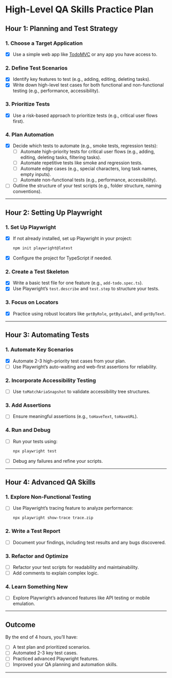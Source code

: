 # High-Level QA Skills Practice Plan

## **Hour 1: Planning and Test Strategy**

### 1. **Choose a Target Application**
- [x] Use a simple web app like [TodoMVC](https://todomvc.com/) or any app you have access to. 

### 2. **Define Test Scenarios**
- [x] Identify key features to test (e.g., adding, editing, deleting tasks).
- [x] Write down high-level test cases for both functional and non-functional testing (e.g., performance, accessibility).

### 3. **Prioritize Tests**
- [x] Use a risk-based approach to prioritize tests (e.g., critical user flows first).

### 4. **Plan Automation**
- [x] Decide which tests to automate (e.g., smoke tests, regression tests):
  - [ ] Automate high-priority tests for critical user flows (e.g., adding, editing, deleting tasks, filtering tasks).
  - [ ] Automate repetitive tests like smoke and regression tests.
  - [ ] Automate edge cases (e.g., special characters, long task names, empty inputs).
  - [ ] Automate non-functional tests (e.g., performance, accessibility).
- [ ] Outline the structure of your test scripts (e.g., folder structure, naming conventions).

---

## **Hour 2: Setting Up Playwright**

### 1. **Set Up Playwright**
- [x] If not already installed, set up Playwright in your project:
  ```bash
  npm init playwright@latest
  ```
- [x] Configure the project for TypeScript if needed.

### 2. **Create a Test Skeleton**
- [x] Write a basic test file for one feature (e.g., `add-todo.spec.ts`).
- [x] Use Playwright’s `test.describe` and `test.step` to structure your tests.

### 3. **Focus on Locators**
- [x] Practice using robust locators like `getByRole`, `getByLabel`, and `getByText`.

---

## **Hour 3: Automating Tests**

### 1. **Automate Key Scenarios**
- [x] Automate 2-3 high-priority test cases from your plan.
- [ ] Use Playwright’s auto-waiting and web-first assertions for reliability.

### 2. **Incorporate Accessibility Testing**
- [ ] Use `toMatchAriaSnapshot` to validate accessibility tree structures.

### 3. **Add Assertions**
- [ ] Ensure meaningful assertions (e.g., `toHaveText`, `toHaveURL`).

### 4. **Run and Debug**
- [ ] Run your tests using:
  ```bash
  npx playwright test
  ```
- [ ] Debug any failures and refine your scripts.

---

## **Hour 4: Advanced QA Skills**

### 1. **Explore Non-Functional Testing**
- [ ] Use Playwright’s tracing feature to analyze performance:
  ```bash
  npx playwright show-trace trace.zip
  ```

### 2. **Write a Test Report**
- [ ] Document your findings, including test results and any bugs discovered.

### 3. **Refactor and Optimize**
- [ ] Refactor your test scripts for readability and maintainability.
- [ ] Add comments to explain complex logic.

### 4. **Learn Something New**
- [ ] Explore Playwright’s advanced features like API testing or mobile emulation.

---

## **Outcome**
By the end of 4 hours, you’ll have:
- [ ] A test plan and prioritized scenarios.
- [ ] Automated 2-3 key test cases.
- [ ] Practiced advanced Playwright features.
- [ ] Improved your QA planning and automation skills.

---

